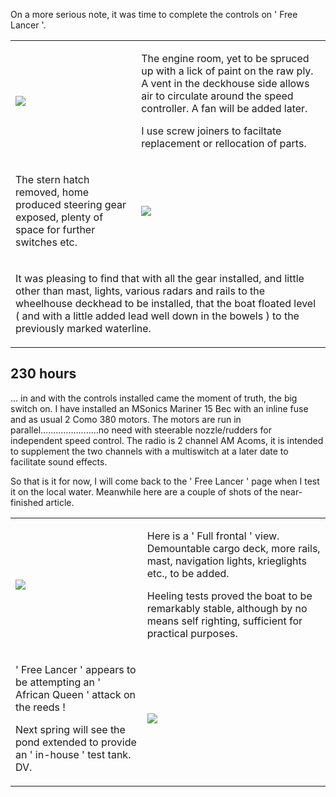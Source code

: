 On a more serious note, it was time to complete the controls on ' Free Lancer '.

<div align="center" class="image-table">
	<table>
		<tr>
			<td class="col2">
				<img src="/jgdr20/assets/jmm/Engineroom.JPG">
			</td>
			<td class="col2">
				<p>The engine room, yet to be spruced up with a lick of paint on the raw ply. A vent in the deckhouse side allows air to circulate around the speed controller. A fan will be added later.</p>
				<p>I use screw joiners to faciltate replacement or rellocation of parts.</p>
			</td>
		</tr>
		<tr>
			<td>
				<p>The stern hatch removed, home produced steering gear exposed, plenty of space for further switches etc.</p>
			</td>
			<td>
				<img src="/jgdr20/assets/jmm/Sternworks2.jpg">
			</td>
		</tr>
		<tr>
			<td colspan="2">
				<p>It was pleasing to find that with all the gear installed, and little other than mast, lights, various radars and rails to the wheelhouse deckhead to be installed, that the boat floated level ( and with a little added lead well down in the bowels ) to the previously marked waterline.</p>
			</td>
		</tr>
	</table>
</div>

## 230 hours
... in and with the controls installed came the moment of truth, the big switch on.
I have installed an MSonics Mariner 15 Bec with an inline fuse and as usual 2 Como 380 motors.
The motors are run in parallel.......................no need with steerable nozzle/rudders for independent speed control.
The radio is 2 channel AM Acoms, it is intended to supplement the two channels with a multiswitch at a later date to facilitate sound effects.

So that is it for now, I will come back to the ' Free Lancer ' page when I test it on the local water.
Meanwhile here are a couple of shots of the near-finished article.

<div align="center" class="image-table">
	<table>
		<tr>
			<td class="col2">
				<img src="/jgdr20/assets/jmm/Fullfrontal.JPG">
			</td>
			<td class="col2">
				<p>Here is a ' Full frontal ' view. Demountable cargo deck, more rails, mast, navigation lights, krieglights etc., to be added.</p>
				<p>Heeling tests proved the boat to be remarkably stable, although by no means self righting, sufficient for practical purposes.</p>
			</td>
		</tr>
		<tr>
			<td>
				<p>' Free Lancer ' appears to be attempting an ' African Queen ' attack on the reeds !</p>
				<p>Next spring will see the pond extended to provide an ' in-house ' test tank. DV.</p>
			</td>
			<td>
				<img src="/jgdr20/assets/jmm/Nearlyfinished1.jpg">
			</td>
		</tr>
	</table>
</div>